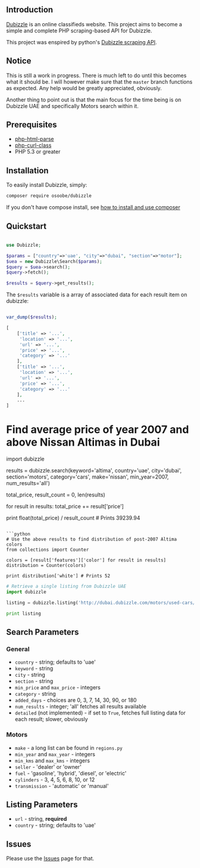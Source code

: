 ## Introduction

[Dubizzle](http://www.dubizzle.com/) is an online classifieds website. This project aims to
become a simple and complete PHP scraping-based API for Dubizzle.

This project was enspired by python's [Dubizzle scraping API](https://github.com/Cyph0n/dubizzle/).

## Notice

This is still a work in progress. There is much left to do until this becomes what it should be. I will however make sure that the `master` branch functions as expected. Any help would be greatly appreciated, obviously.

Another thing to point out is that the main focus for the time being is on Dubizzle UAE and specifically Motors search within it.

## Prerequisites

* [php-html-parse](https://github.com/paquettg/php-html-parser)
* [php-curl-class](https://github.com/php-curl-class/php-curl-class)
* PHP 5.3 or greater

## Installation

To easily install Dubizzle, simply:

```bash
composer require osoobe/dubizzle
```

If you don't have compose install, see [how to install and use composer](https://getcomposer.org/doc/00-intro.md)


## Quickstart

```php

use Dubizzle;

$params = ["country"=>'uae', "city"=>"dubai", "section"=>"motor"];
$uea = new Dubizzle\Search($params);
$query = $uea->search();
$query->fetch();

$results = $query->get_results();

```

The `$results` variable is a array of associated data for each result item on dubizzle:

```php

var_dump($results);

[
    ['title' => '...',
     'location' => '...',
     'url' => '...',
     'price' => '...',
     'category' => '...'
    ],
    ['title' => '...',
     'location' => '...',
     'url' => '...',
     'price' => '...',
     'category' => '...'
    ],
    ...
]
```


# Find average price of year 2007 and above Nissan Altimas in Dubai
import dubizzle

results = dubizzle.search(keyword='altima', country='uae', city='dubai', section='motors',
                          category='cars', make='nissan', min_year=2007, num_results='all')

total_price, result_count = 0, len(results)

for result in results:
    total_price += result['price']

print float(total_price) / result_count # Prints 39239.94
```

```python
# Use the above results to find distribution of post-2007 Altima colors
from collections import Counter

colors = [result['features']['color'] for result in results]
distribution = Counter(colors)

print distribution['white'] # Prints 52
```

```python
# Retrieve a single listing from Dubizzle UAE
import dubizzle

listing = dubizzle.listing('http://dubai.dubizzle.com/motors/used-cars/nissan/tiida/2013/9/25/easy-installment-new-and-used-cars-0563276-2/', country='uae')

print listing
```

## Search Parameters

### General

* `country` - string; defaults to 'uae'
* `keyword` - string
* `city` - string
* `section` - string
* `min_price` and `max_price` - integers
* `category` - string
* `added_days` - choices are 0, 3, 7, 14, 30, 90, or 180
* `num_results` - integer; 'all' fetches all results available
* `detailed` (not implemented) - if set to `True`, fetches full listing data for each result; slower, obviously

### Motors

* `make` - a long list can be found in `regions.py`
* `min_year` and `max_year` - integers
* `min_kms` and `max_kms` - integers
* `seller` - 'dealer' or 'owner'
* `fuel` - 'gasoline', 'hybrid', 'diesel', or 'electric'
* `cylinders` - 3, 4, 5, 6, 8, 10, or 12
* `transmission` - 'automatic' or 'manual'

## Listing Parameters

* `url` - string, **required**
* `country` - string; defaults to 'uae'

## Issues

Please use the [Issues](https://github.com/Osoobe/dubizzle-php/issues) page for that.
